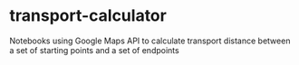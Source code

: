 # transport-calculator
Notebooks using Google Maps API to calculate transport distance between a set of starting points and a set of endpoints
